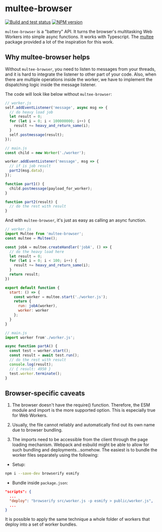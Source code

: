 # multee-browser

[![Build and test status](https://github.com/WeWatchWall/multee-browser/workflows/Lint%20and%20test/badge.svg)](https://github.com/WeWatchWall/multee-browser/actions?query=workflow%3A%22Lint+and+test%22)
[![NPM version](https://img.shields.io/npm/v/multee-browser.svg)](https://www.npmjs.com/package/multee-browser)

`multee-browser` is a "battery" API. It turns the browser's multitasking Web Workers into simple async functions. It works with Typescript. The [multee](https://www.npmjs.com/package/multee) package provided a lot of the inspiration for this work.

## Why multee-browser helps

Without `multee-browser`, you need to listen to messages from your threads, and it is hard to integrate the listener to other part of your code. Also, when there are multiple operations inside the worker, we have to implement the dispatching logic inside the message listener.

The code will look like below without `multee-browser`:

```javascript
// worker.js
self.addEventListener('message', async msg => {
  // do heavy load job
  let result = 0;
  for (let i = 0; i < 100000000; i++) {
    result += heavy_and_return_same(i);
  }
  self.postmessage(result);
});

// main.js
const child = new Worker('./worker');

worker.addEventListener('message', msg => {
  // if is job result
  part2(msg.data);
});

function part1() {
  child.postmessage(payload_for_worker);
}

function part2(result) {
  // do the rest with result
}
```

And with `multee-browser`, it's just as easy as calling an async function.

```javascript
// worker.js
import Multee from 'multee-browser';
const multee = Multee();

const jobA = multee.createHandler('jobA', () => {
  // do the heavy load here
  let result = 0;
  for (let i = 0; i < 100; i++) {
    result += heavy_and_return_same(i);
  }
  return result;
})

export default function {
  start: () => {
    const worker = multee.start('./worker.js');
    return {
      run: jobA(worker),
      worker: worker
    };
  }
}

// main.js
import worker from'./worker.js';

async function partA() {
  const test = worker.start();
  const result = await test.run();
  // do the rest with result
  console.log(result);
  // { result: 4950 }
  test.worker.terminate();
}
```

## Browser-specific caveats

1. The browser doesn't have the require() function. Therefore, the ESM module
and import is the more supported option. This is especially true for Web Workers.

2. Usually, the file cannot reliably and automatically find out its own name
due to browser bundling.

3. The imports need to be accessible from the client through the page loading
mechanism. Webpack and esbuild might be able to allow for such bundling and
deployments...somehow. The easiest is to bundle the worker files separately
using the following:

- Setup:

```bash
npm i --save-dev browserify esmify
```

- Bundle inside `package.json`:

```json
"scripts": {
  ...
  "deploy": "browserify src/worker.js -p esmify > public/worker.js",
  ...
}
```

It is possible to apply the same technique a whole folder of workers that deploy
into a set of worker bundles.
